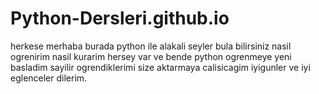 # Python-Dersleri.github.io
herkese merhaba burada python ile alakali seyler bula bilirsiniz nasil ogrenirim nasil kurarim hersey var ve bende python ogrenmeye yeni basladim sayilir ogrendiklerimi size aktarmaya calisicagim iyigunler ve iyi eglenceler dilerim.
